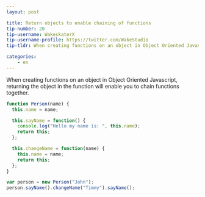 ```yaml
---
layout: post

title: Return objects to enable chaining of functions
tip-number: 20
tip-username: WakeskaterX
tip-username-profile: https://twitter.com/WakeStudio
tip-tldr: When creating functions on an object in Object Oriented Javascript, returning the object in the function will enable you to chain functions together.

categories:
    - en
---
```


When creating functions on an object in Object Oriented Javascript, returning the object in the function will enable you to chain functions together.

```js
function Person(name) {
  this.name = name;

  this.sayName = function() {
    console.log("Hello my name is: ", this.name);
    return this;
  };

  this.changeName = function(name) {
    this.name = name;
    return this;
  };
}

var person = new Person("John");
person.sayName().changeName("Timmy").sayName();
```